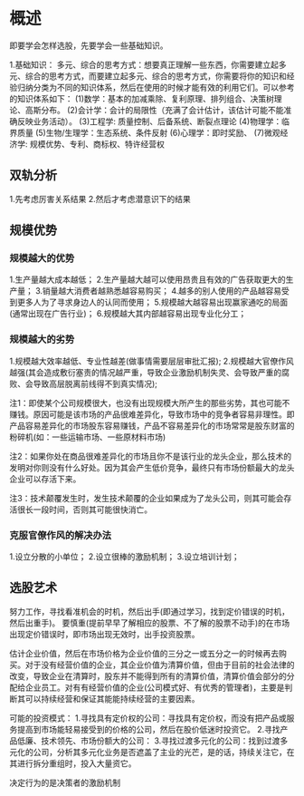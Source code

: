 # 概述
即要学会怎样选股，先要学会一些基础知识。

1.基础知识：
多元、综合的思考方式：想要真正理解一些东西，你需要建立起多元、综合的思考方式，而要建立起多元、综合的思考方式，你需要将你的知识和经验归纳分类为不同的知识体系，然后在使用的时候才能有效的利用它们。可以参考的知识体系如下：
  (1)数学：基本的加减乘除、复利原理、排列组合、决策树理论、高斯分布。
  (2)会计学：会计的局限性（充满了会计估计，该估计可能不能准确反映业务活动）。
  (3)工程学: 质量控制、后备系统、断裂点理论
  (4)物理学：临界质量
  (5)生物/生理学：生态系统、条件反射
  (6)心理学：即时奖励、
  (7)微观经济学: 规模优势、专利、商标权、特许经营权

## 双轨分析
1.先考虑厉害关系结果
2.然后才考虑潜意识下的结果

## 规模优势
### 规模越大的优势
1.生产量越大成本越低；
2.生产量越大越可以使用昂贵且有效的广告获取更大的生产量；
3.销量越大消费者越熟悉越容易购买；
4.越多的别人使用的产品越容易受到更多人为了寻求身边人的认同而使用；
5.规模越大越容易出现赢家通吃的局面(通常出现在广告行业)；
6.规模越大其内部越容易出现专业化分工；

### 规模越大的劣势
1.规模越大效率越低、专业性越差(做事情需要层层审批汇报);
2.规模越大官僚作风越强(其会造成敷衍塞责的情况越严重，导致企业激励机制失灵、会导致严重的腐败、会导致高层脱离前线得不到真实情况);

注1：即使某个公司规模很大，也没有出现规模大所产生的那些劣势，其也可能不赚钱。原因可能是该市场的产品很难差异化，导致市场中的竞争者容易非理性。即产品容易差异化的市场股东容易赚钱，产品不容易差异化的市场常常是股东财富的粉碎机(如：一些运输市场、一些原材料市场)

注2：如果你处在商品很难差异化的市场且你不是该行业的龙头企业，那么技术的发明对你则没有什么好处。因为其会产生低价竞争，最终只有市场份额最大的龙头企业可以存活下来。

注3：技术颠覆发生时，发生技术颠覆的企业如果成为了龙头公司，则其可能会存活很长一段时间，否则其可能很快消亡。

### 克服官僚作风的解决办法
1.设立分散的小单位；
2.设立很棒的激励机制；
3.设立培训计划；

## 选股艺术
努力工作，寻找看准机会的时机，然后出手(即通过学习，找到定价错误的时机，然后出重手)。
要慎重(提前早早了解相应的股票、不了解的股票不动手)的在市场出现定价错误时，即市场出现无效时，出手投资股票。

估计企业价值，然后在市场价格为企业价值的三分之一或五分之一的时候再去购买。对于没有经营价值的企业，其企业价值为清算价值，但由于目前的社会法律的改变，导致企业在清算时，股东并不能得到所有的清算价值，清算价值会部分的分配给企业员工。对有有经营价值的企业(公司模式好、有优秀的管理者)，主要是判断其可以持续经营和保证其能能持续经营的主要因素。

可能的投资模式：
1.寻找具有定价权的公司：寻找具有定价权，而没有把产品或服务提高到市场能轻易接受到的价格的公司，然后在股价低迷时投资它。
2.寻找产品低廉、技术领先、市场份额大的公司：
3.寻找过渡多元化的公司：找到过渡多元化的公司，分析其多元化业务是否遮盖了主业的光芒，是的话，持续关注它，在其进行拆分重组时，投入大量资它。

决定行为的是决策者的激励机制


